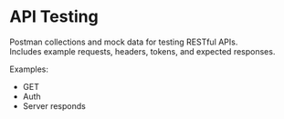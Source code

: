 # API Testing

Postman collections and mock data for testing RESTful APIs.  
Includes example requests, headers, tokens, and expected responses.

Examples:
- GET 
- Auth 
- Server responds
